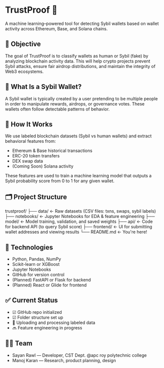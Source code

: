 # TrustProof 🔐  
A machine learning–powered tool for detecting Sybil wallets based on wallet activity across Ethereum, Base, and Solana chains.

## 🚀 Objective  
The goal of TrustProof is to classify wallets as human or Sybil (fake) by analyzing blockchain activity data. This will help crypto projects prevent Sybil attacks, ensure fair airdrop distributions, and maintain the integrity of Web3 ecosystems.

## 🧠 What Is a Sybil Wallet?  
A Sybil wallet is typically created by a user pretending to be multiple people in order to manipulate rewards, airdrops, or governance votes. These wallets often follow detectable patterns of behavior.

## 🔬 How It Works  
We use labeled blockchain datasets (Sybil vs human wallets) and extract behavioral features from:

- Ethereum & Base historical transactions  
- ERC-20 token transfers  
- DEX swap data  
- (Coming Soon) Solana activity  

These features are used to train a machine learning model that outputs a Sybil probability score from 0 to 1 for any given wallet.

## 🗂 Project Structure
trustproof/
├── data/ ← Raw datasets (CSV files: txns, swaps, sybil labels)
├── notebooks/ ← Jupyter Notebooks for EDA & feature engineering
├── model/ ← Model training, validation, and saved weights
├── api/ ← Code for backend API (to query Sybil score)
├── frontend/ ← UI for submitting wallet addresses and viewing results
└── README.md ← You're here!
## 🔧 Technologies

- Python, Pandas, NumPy
- Scikit-learn or XGBoost
- Jupyter Notebooks
- GitHub for version control
- (Planned) FastAPI or Flask for backend
- (Planned) React or Glide for frontend

## ✅ Current Status

- ☑ GitHub repo initialized  
- ☑ Folder structure set up  
- 🔄 Uploading and processing labeled data  
- 🔜 Feature engineering in progress  

## 🙋‍♂ Team  
- Sayan Rawl — Developer, CST Dept. @apc roy polytechnic college  
- Manoj Karan — Research, product planning, design  
